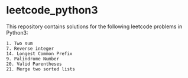 # leetcode_python3
This repository contains solutions for the following leetcode problems in Python3:

```
1. Two sum
7. Reverse integer
14. Longest Common Prefix
9. Palindrome Number
20. Valid Parentheses
21. Merge two sorted lists
```